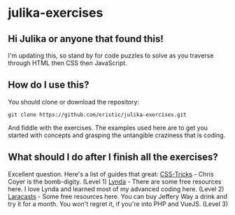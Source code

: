 # julika-exercises

## Hi Julika or anyone that found this!

I'm updating this, so stand by for code puzzles to solve as you traverse through HTML then CSS then JavaScript. 

## How do I use this?

You should clone or download the repository:

```
git clone https://github.com/eristic/julika-exercises.git
```

And fiddle with the exercises. The examples used here are to get you started with concepts and grasping the untangible craziness that is coding.

## What should I do after I finish all the exercises?

Excellent question. Here's a list of guides that great:
[CSS-Tricks](https://css-tricks.com/) - Chris Coyer is the bomb-digity. (Level 1)
[Lynda](https://www.lynda.com/) - There are some free resources here. I love Lynda and learned most of my advanced coding here. (Level 2)
[Laracasts](https://www.laracasts.com/) - Some free resources here. You can buy Jeffery Way a drink and try it for a month. You won't regret it, if you're into PHP and VueJS. (Level 3)